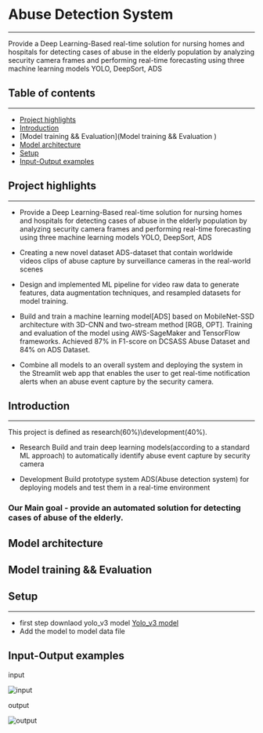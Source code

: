 # Abuse Detection System
---
Provide a Deep Learning-Based real-time solution for nursing homes and hospitals for detecting cases of abuse in the elderly population by analyzing security camera frames and performing real-time forecasting using three machine learning models YOLO, DeepSort, ADS

## Table of contents
---
* [Project highlights](#Project-highlights)
* [Introduction ](#Introduction)
* [Model training && Evaluation](Model training && Evaluation )
* [Model architecture](Model-architecture)
* [Setup](#setup)
* [Input-Output examples](#Input-Output-examples)


## Project highlights
---
-	Provide a Deep Learning-Based real-time solution for nursing homes and hospitals for detecting cases of abuse in the elderly population by analyzing security camera frames and performing real-time forecasting using three machine learning models YOLO, DeepSort, ADS

-	Creating a new novel dataset ADS-dataset that contain worldwide videos
clips of abuse capture by surveillance cameras in the real-world scenes 

-	Design and implemented ML pipeline for video raw data to generate features, data augmentation techniques, and resampled datasets for model training.

-	Build and train a machine learning model[ADS] based on MobileNet-SSD architecture with 3D-CNN and two-stream method [RGB, OPT].
Training and evaluation of the model using AWS-SageMaker and TensorFlow frameworks. Achieved 87% in F1-score on DCSASS Abuse Dataset and 84%  on ADS Dataset.

-	Combine all models to an overall system and deploying the system in the Streamlit web app that enables the user to get real-time notification alerts
when an abuse event capture by the security camera.

## Introduction 
---
This project is defined as research(60%)\development(40%).

- Research 
Build and train deep learning models(according to a standard ML approach) to automatically identify abuse event capture by security camera

- Development
Build prototype system ADS(Abuse detection system) for deploying models and test them in a real-time environment

### Our Main goal - provide an automated solution for detecting cases of abuse of the elderly.

## Model architecture



## Model training && Evaluation 


## Setup  
---
- first step downlaod yolo_v3 model
  [Yolo_v3 model](https://drive.google.com/file/d/1IbR2LtlqQxOr5w9u8yIeFYWtLJHksguF/view?usp=sharing)
- Add the model to model data file


## Input-Output examples
input

![input](https://user-images.githubusercontent.com/34807427/117035434-fcf41700-ad0c-11eb-9e6f-c0c6d542f3ef.gif)              


output

![output](https://user-images.githubusercontent.com/34807427/117035426-fa91bd00-ad0c-11eb-93ff-6504835bee3e.gif)


